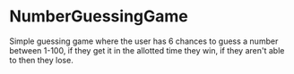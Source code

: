 # NumberGuessingGame
Simple guessing game where the user has 6 chances to guess a number between 1-100, if they get it in the allotted time they win, if they aren't able to then they lose.
